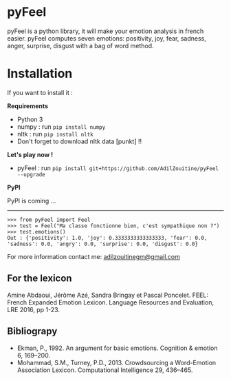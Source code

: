 
# pyFeel

pyFeel is a python library, it will make your emotion analysis in french easier.
pyFeel computes seven emotions: positivity, joy, fear, sadness, anger, surprise, disgust
with a bag of word method.


# Installation


If you want to install it :

**Requirements**
 - Python 3
 - numpy : run `pip install numpy`
 - nltk : run `pip install nltk`
 - Don't forget to download nltk data [punkt] !!


**Let's play now !**

 - pyFeel : run `pip install git+https://github.com/AdilZouitine/pyFeel --upgrade`

**PyPI**

PyPI is coming ...
_______________

    >>> from pyFeel import Feel
    >>> test = Feel("Ma classe fonctionne bien, c'est sympathique non ?")
    >>> test.emotions()
    Out : {'positivity': 1.0, 'joy': 0.3333333333333333, 'fear': 0.0, 'sadness': 0.0, 'angry': 0.0, 'surprise': 0.0, 'disgust': 0.0}




 For more information contact me: adilzouitinegm@gmail.com

## For the lexicon

 Amine Abdaoui, Jérôme Azé, Sandra Bringay et Pascal Poncelet. FEEL: French Expanded Emotion Lexicon. Language Resources and Evaluation, LRE 2016, pp 1-23.


## Bibliograpy

 - Ekman, P., 1992. An argument for basic emotions. Cognition & emotion 6, 169–200.  
- Mohammad, S.M., Turney, P.D., 2013. Crowdsourcing a Word-Emotion Association Lexicon. Computational Intelligence 29, 436–465.
